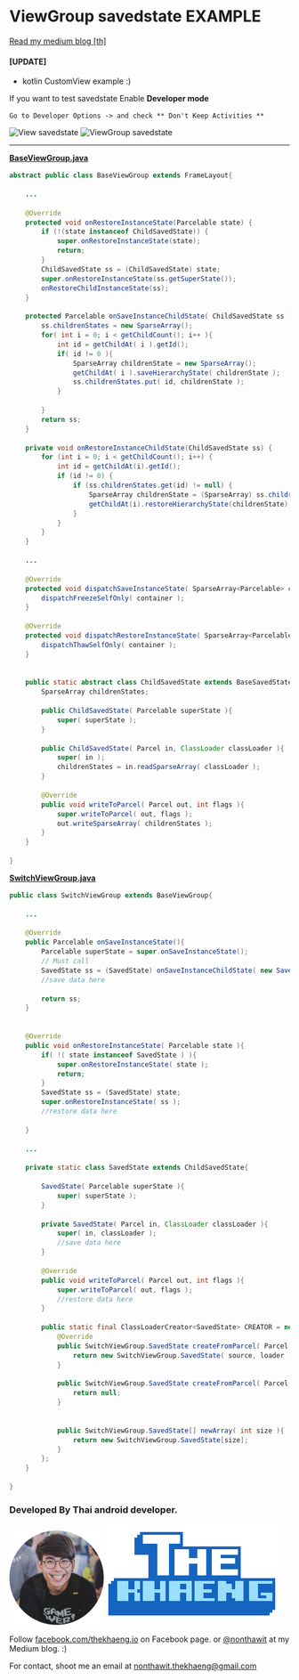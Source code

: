 # ViewGroup savedstate EXAMPLE


[Read my medium blog [th]](https://blog.nextzy.me/savedstate-viewgroup-%E0%B9%83%E0%B8%AB%E0%B9%89%E0%B8%96%E0%B8%B9%E0%B8%81%E0%B8%A7%E0%B8%B4%E0%B8%98%E0%B8%B5-ebd9615715e1?source=linkShare-51da4bed1004-1484761618)


#### [UPDATE]

- kotlin CustomView example :)

If you want to test savedstate Enable **Developer mode**

```
Go to Developer Options -> and check ** Don't Keep Activities **
```

![View savedstate][view_savedstate]     ![ViewGroup savedstate][viewgroup_savedstate]

---

[**BaseViewGroup.java**](./app/src/main/java/com/example/thekhaeng/viewstatesavetest/view/base/BaseViewGroup.java)
```java
abstract public class BaseViewGroup extends FrameLayout{

    ...

    @Override
    protected void onRestoreInstanceState(Parcelable state) {
        if (!(state instanceof ChildSavedState)) {
            super.onRestoreInstanceState(state);
            return;
        }
        ChildSavedState ss = (ChildSavedState) state;
        super.onRestoreInstanceState(ss.getSuperState());
        onRestoreChildInstanceState(ss);
    }

    protected Parcelable onSaveInstanceChildState( ChildSavedState ss ){
        ss.childrenStates = new SparseArray();
        for( int i = 0; i < getChildCount(); i++ ){
            int id = getChildAt( i ).getId();
            if( id != 0 ){
                SparseArray childrenState = new SparseArray();
                getChildAt( i ).saveHierarchyState( childrenState );
                ss.childrenStates.put( id, childrenState );
            }

        }
        return ss;
    }

    private void onRestoreInstanceChildState(ChildSavedState ss) {
        for (int i = 0; i < getChildCount(); i++) {
            int id = getChildAt(i).getId();
            if (id != 0) {
                if (ss.childrenStates.get(id) != null) {
                    SparseArray childrenState = (SparseArray) ss.childrenStates.get(id);
                    getChildAt(i).restoreHierarchyState(childrenState);
                }
            }
        }
    }

    ...

    @Override
    protected void dispatchSaveInstanceState( SparseArray<Parcelable> container ){
        dispatchFreezeSelfOnly( container );
    }

    @Override
    protected void dispatchRestoreInstanceState( SparseArray<Parcelable> container ){
        dispatchThawSelfOnly( container );
    }


    public static abstract class ChildSavedState extends BaseSavedState{
        SparseArray childrenStates;

        public ChildSavedState( Parcelable superState ){
            super( superState );
        }

        public ChildSavedState( Parcel in, ClassLoader classLoader ){
            super( in );
            childrenStates = in.readSparseArray( classLoader );
        }

        @Override
        public void writeToParcel( Parcel out, int flags ){
            super.writeToParcel( out, flags );
            out.writeSparseArray( childrenStates );
        }
    }

}

```


[**SwitchViewGroup.java**](./app/src/main/java/com/example/thekhaeng/viewstatesavetest/view/SwitchViewGroup.java)
```java
public class SwitchViewGroup extends BaseViewGroup{

    ...

    @Override
    public Parcelable onSaveInstanceState(){
        Parcelable superState = super.onSaveInstanceState();
        // Must call
        SavedState ss = (SavedState) onSaveInstanceChildState( new SavedState( superState ) );
        //save data here

        return ss;
    }


    @Override
    public void onRestoreInstanceState( Parcelable state ){
        if( !( state instanceof SavedState ) ){
            super.onRestoreInstanceState( state );
            return;
        }
        SavedState ss = (SavedState) state;
        super.onRestoreInstanceState( ss );
        //restore data here

    }

    ...

    private static class SavedState extends ChildSavedState{

        SavedState( Parcelable superState ){
            super( superState );
        }

        private SavedState( Parcel in, ClassLoader classLoader ){
            super( in, classLoader );
            //save data here
        }

        @Override
        public void writeToParcel( Parcel out, int flags ){
            super.writeToParcel( out, flags );
            //restore data here
        }

        public static final ClassLoaderCreator<SavedState> CREATOR = new ClassLoaderCreator<SwitchViewGroup.SavedState>(){
            @Override
            public SwitchViewGroup.SavedState createFromParcel( Parcel source, ClassLoader loader ){
                return new SwitchViewGroup.SavedState( source, loader );
            }

            public SwitchViewGroup.SavedState createFromParcel( Parcel in ){
                return null;
            }


            public SwitchViewGroup.SavedState[] newArray( int size ){
                return new SwitchViewGroup.SavedState[size];
            }
        };
    }

}

```

### Developed By Thai android developer.


<img src="./media/profile2_circle.png" width="170"> ![alt text](./media/thekhaeng_logo.png)


Follow [facebook.com/thekhaeng.io](https://www.facebook.com/thekhaeng.io) on Facebook page.
or [@nonthawit](https://medium.com/@nonthawit) at my Medium blog. :)

For contact, shoot me an email at nonthawit.thekhaeng@gmail.com



[view_savedstate]: ./media/view_savedstate.gif "Logo Title Text 2"
[viewgroup_savedstate]: ./media/viewgroup_savedstate.gif "Logo Title Text 2"

